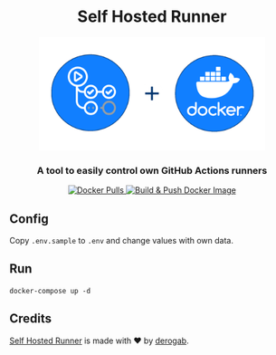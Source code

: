<h1 align="center">Self Hosted Runner</h1>
<p align="center">
    <img src="./assets/header.png" alt="header" height="200px">
</p>
<h3 align="center">A tool to easily control own GitHub Actions runners</h3>
<p align="center">
    <a href="https://hub.docker.com/r/derogab/self-hosted-runner">
        <img src="https://img.shields.io/docker/pulls/derogab/self-hosted-runner?label=Downloads&logo=docker" alt="Docker Pulls">
    </a>
    <a href="https://github.com/derogab/self-hosted-runner/actions/workflows/docker-publish.yml">
        <img src="https://github.com/derogab/self-hosted-runner/actions/workflows/docker-publish.yml/badge.svg" alt="Build & Push Docker Image">
    </a>
</p>

## Config
Copy `.env.sample` to `.env` and change values with own data.

## Run
```
docker-compose up -d
```

## Credits
[Self Hosted Runner](https://github.com/derogab/self-hosted-runner) is made with ♥  by [derogab](https://github.com/derogab).